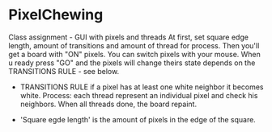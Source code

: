 # PixelChewing
Class assignment - GUI with pixels and threads
At first, set square edge length, amount of transitions and amount of thread for process.
Then you'll get a board with "ON" pixels. You can switch pixels with your mouse.
When u ready press "GO" and the pixels will change theirs state depends on the TRANSITIONS RULE - see below.

* TRANSITIONS RULE
if a pixel has at least one white neighbor it becomes white.
Process: each thread represent an individual pixel and check his neighbors. When all threads done, the board repaint.

* 'Square egde length' is the amount of pixels in the edge of the square.
